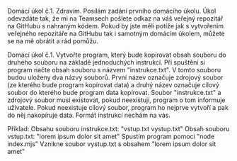 Domácí úkol č.1.
Zdravím. Posílám zadání prvního domácího úkolu. Úkol odevzdáte tak, že mi na Teamsech pošlete odkaz na váš veřejný repozitář na GitHubu s nahraným kódem. Pokud by jste měli potíže jak s vytvořením veřejného repozitáře na GitHubu tak i samotným domácím úkolem, můžete se na mě obrátit a rád pomůžu.
 
Domácí úkol č.1.
Vytvořte program, který bude kopírovat obsah souboru do druhého souboru na základě jednoduchých instrukcí. Při spuštění si program načte obsah souboru s názvem "instrukce.txt". V tomto souboru budou uloženy dva názvy souborů. První název označuje zdrojový soubor (ze kterého bude program kopírovat data) a druhý název označuje cílový soubor do kterého bude program data kopírovat. Soubor "instrukce.txt" a zdrojový soubor musí existovat, pokud neexistují, program o tom informuje uživatele. Pokud neexistuje cílový soubor, program ho nejprve vytvoří a pak do něj nakopíruje data. Formát instrukcí nechám na vás.
 
Příklad:
Obsahu souboru instrukce.txt: "vstup.txt vystup.txt"
Obsah souboru vstup.txt: "lorem ipsum dolor sit amet"
Spustím program pomoci "node index.mjs"
Vznikne soubor vystup.txt s obsahem "lorem ipsum dolor sit amet"
 